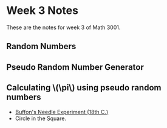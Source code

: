 Week 3 Notes
=============

These are the notes for week 3 of Math 3001.

Random Numbers
-------------


Pseudo Random Number Generator
----------------


Calculating \\(\pi\\) using pseudo random numbers
-----------------

* [Buffon's Needle Experiment (18th C.)](https://en.wikipedia.org/wiki/Buffon%27s_needle)
* Circle in the Square.  